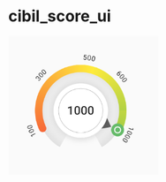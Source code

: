 # cibil_score_ui

![output](https://github.com/Shubham-Narkhede/cibil_score_ui/blob/main/op_image.png)
 

